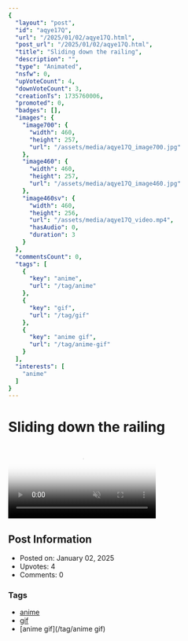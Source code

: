 ```yaml
---
{
  "layout": "post",
  "id": "aqye17Q",
  "url": "/2025/01/02/aqye17Q.html",
  "post_url": "/2025/01/02/aqye17Q.html",
  "title": "Sliding down the railing",
  "description": "",
  "type": "Animated",
  "nsfw": 0,
  "upVoteCount": 4,
  "downVoteCount": 3,
  "creationTs": 1735760006,
  "promoted": 0,
  "badges": [],
  "images": {
    "image700": {
      "width": 460,
      "height": 257,
      "url": "/assets/media/aqye17Q_image700.jpg"
    },
    "image460": {
      "width": 460,
      "height": 257,
      "url": "/assets/media/aqye17Q_image460.jpg"
    },
    "image460sv": {
      "width": 460,
      "height": 256,
      "url": "/assets/media/aqye17Q_video.mp4",
      "hasAudio": 0,
      "duration": 3
    }
  },
  "commentsCount": 0,
  "tags": [
    {
      "key": "anime",
      "url": "/tag/anime"
    },
    {
      "key": "gif",
      "url": "/tag/gif"
    },
    {
      "key": "anime gif",
      "url": "/tag/anime-gif"
    }
  ],
  "interests": [
    "anime"
  ]
}
---
```


# Sliding down the railing

<video controls playsinline loop muted poster="/assets/media/aqye17Q_image460.jpg">
  <source src="/assets/media/aqye17Q_video.mp4" type="video/mp4">
  Your browser does not support the video tag.
</video>

## Post Information

- Posted on: January 02, 2025
- Upvotes: 4
- Comments: 0

### Tags

- [anime](/tag/anime)
- [gif](/tag/gif)
- [anime gif](/tag/anime gif)
